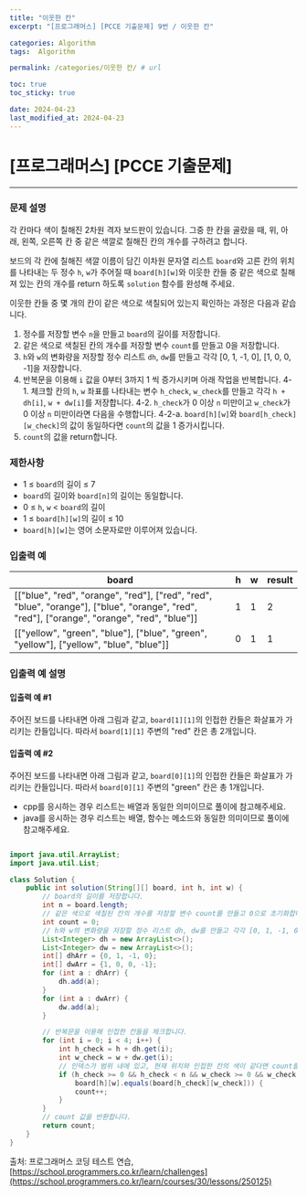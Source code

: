 ```yaml
---
title: "이웃한 칸"
excerpt: "[프로그래머스] [PCCE 기출문제] 9번 / 이웃한 칸"

categories: Algorithm
tags:  Algorithm

permalink: /categories/이웃한 칸/ # url

toc: true
toc_sticky: true

date: 2024-04-23
last_modified_at: 2024-04-23
---
```


# [프로그래머스] [PCCE 기출문제]

---

### 문제 설명
각 칸마다 색이 칠해진 2차원 격자 보드판이 있습니다. 그중 한 칸을 골랐을 때, 위, 아래, 왼쪽, 오른쪽 칸 중 같은 색깔로 칠해진 칸의 개수를 구하려고 합니다.

보드의 각 칸에 칠해진 색깔 이름이 담긴 이차원 문자열 리스트 `board`와 고른 칸의 위치를 나타내는 두 정수 `h`, `w`가 주어질 때 `board[h][w]`와 이웃한 칸들 중 같은 색으로 칠해져 있는 칸의 개수를 return 하도록 `solution` 함수를 완성해 주세요.

이웃한 칸들 중 몇 개의 칸이 같은 색으로 색칠되어 있는지 확인하는 과정은 다음과 같습니다.

1. 정수를 저장할 변수 `n`을 만들고 `board`의 길이를 저장합니다.
2. 같은 색으로 색칠된 칸의 개수를 저장할 변수 `count`를 만들고 0을 저장합니다.
3. `h`와 `w`의 변화량을 저장할 정수 리스트 `dh`, `dw`를 만들고 각각 [0, 1, -1, 0], [1, 0, 0, -1]을 저장합니다.
4. 반복문을 이용해 `i` 값을 0부터 3까지 1 씩 증가시키며 아래 작업을 반복합니다.
    4-1. 체크할 칸의 `h`, `w` 좌표를 나타내는 변수 `h_check`, `w_check`를 만들고 각각 `h + dh[i]`, `w + dw[i]`를 저장합니다.
    4-2. `h_check`가 0 이상 `n` 미만이고 `w_check`가 0 이상 `n` 미만이라면 다음을 수행합니다.
        4-2-a. `board[h][w]`와 `board[h_check][w_check]`의 값이 동일하다면 `count`의 값을 1 증가시킵니다.
5. `count`의 값을 return합니다.

### 제한사항
- 1 ≤ `board`의 길이 ≤ 7
- `board`의 길이와 `board[n]`의 길이는 동일합니다.
- 0 ≤ `h`, `w` < `board`의 길이
- 1 ≤ `board[h][w]`의 길이 ≤ 10
- `board[h][w]`는 영어 소문자로만 이루어져 있습니다.

### 입출력 예

| board                                                                                      | h | w | result |
|---------------------------------------------------------------------------------------------|---|---|--------|
| [["blue", "red", "orange", "red"], ["red", "red", "blue", "orange"], ["blue", "orange", "red", "red"], ["orange", "orange", "red", "blue"]] | 1 | 1 | 2      |
| [["yellow", "green", "blue"], ["blue", "green", "yellow"], ["yellow", "blue", "blue"]]     | 0 | 1 | 1      |

### 입출력 예 설명

#### 입출력 예 #1
주어진 보드를 나타내면 아래 그림과 같고, `board[1][1]`의 인접한 칸들은 화살표가 가리키는 칸들입니다. 따라서 `board[1][1]` 주변의 "red" 칸은 총 2개입니다.

#### 입출력 예 #2
주어진 보드를 나타내면 아래 그림과 같고, `board[0][1]`의 인접한 칸들은 화살표가 가리키는 칸들입니다. 따라서 `board[0][1]` 주변의 "green" 칸은 총 1개입니다.


- cpp를 응시하는 경우 리스트는 배열과 동일한 의미이므로 풀이에 참고해주세요.
- java를 응시하는 경우 리스트는 배열, 함수는 메소드와 동일한 의미이므로 풀이에 참고해주세요.

```java

import java.util.ArrayList;
import java.util.List;

class Solution {
    public int solution(String[][] board, int h, int w) {
        // board의 길이를 저장합니다.
        int n = board.length;
        // 같은 색으로 색칠된 칸의 개수를 저장할 변수 count를 만들고 0으로 초기화합니다.
        int count = 0;
        // h와 w의 변화량을 저장할 정수 리스트 dh, dw를 만들고 각각 [0, 1, -1, 0], [1, 0, 0, -1]을 저장합니다.
        List<Integer> dh = new ArrayList<>();
        List<Integer> dw = new ArrayList<>();
        int[] dhArr = {0, 1, -1, 0};
        int[] dwArr = {1, 0, 0, -1};
        for (int a : dhArr) {
            dh.add(a);
        }
        for (int a : dwArr) {
            dw.add(a);
        }

        // 반복문을 이용해 인접한 칸들을 체크합니다.
        for (int i = 0; i < 4; i++) {
            int h_check = h + dh.get(i);
            int w_check = w + dw.get(i);
            // 인덱스가 범위 내에 있고, 현재 위치와 인접한 칸의 색이 같다면 count를 증가시킵니다.
            if (h_check >= 0 && h_check < n && w_check >= 0 && w_check < n &&
                board[h][w].equals(board[h_check][w_check])) {
                count++;
            }
        }
        // count 값을 반환합니다.
        return count;
    }
}
``````

출처: 프로그래머스 코딩 테스트 연습, [https://school.programmers.co.kr/learn/challenges](https://school.programmers.co.kr/learn/courses/30/lessons/250125)
